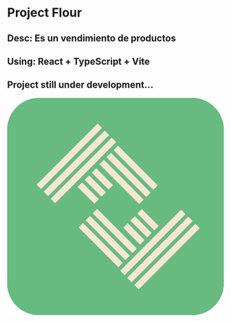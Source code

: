 # **Project Flour**
## Desc: Es un vendimiento de productos 
## Using: React + TypeScript + Vite 
## Project still under development...
![It's logo](./src/assets/masterflour.png)